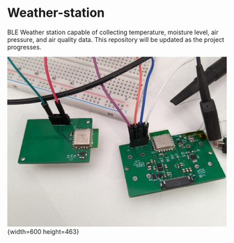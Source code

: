 # Weather-station
BLE Weather station capable of collecting temperature, moisture level, air pressure, and air quality data.
This repository will be updated as the project progresses. <br/>

![periph_and_central](images/periph_and_central.jpg){width=600 height=463} 
